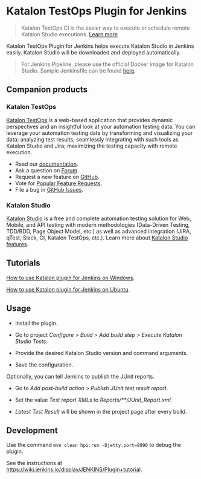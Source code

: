 # Katalon TestOps Plugin for Jenkins

> Katalon TestOps CI is the easier way to execute or schedule remote Katalon Studio executions. [Learn more](https://docs.katalon.com/katalon-analytics/docs/kt-remote-execution.html)

Katalon TestOps Plugin for Jenkins helps execute Katalon Studio in Jenkins easily.
Katalon Studio will be downloaded and deployed automatically.

> For Jenkins Pipeline, please use the official Docker image for Katalon Studio.
> Sample Jenkinsfile can be found [here](https://github.com/katalon-studio-samples/ci-samples/blob/master/Jenkinsfile).

## Companion products

### Katalon TestOps

[Katalon TestOps](https://analytics.katalon.com) is a web-based application that provides dynamic perspectives and an insightful look at your automation testing data. You can leverage your automation testing data by transforming and visualizing your data; analyzing test results; seamlessly integrating with such tools as Katalon Studio and Jira; maximizing the testing capacity with remote execution.

* Read our [documentation](https://docs.katalon.com/katalon-analytics/docs/overview.html).
* Ask a question on [Forum](https://forum.katalon.com/categories/katalon-analytics).
* Request a new feature on [GitHub](CONTRIBUTING.md).
* Vote for [Popular Feature Requests](https://github.com/katalon-analytics/katalon-analytics/issues?q=is%3Aopen+is%3Aissue+label%3Afeature-request+sort%3Areactions-%2B1-desc).
* File a bug in [GitHub Issues](https://github.com/katalon-analytics/katalon-analytics/issues).

### Katalon Studio
[Katalon Studio](https://www.katalon.com) is a free and complete automation testing solution for Web, Mobile, and API testing with modern methodologies (Data-Driven Testing, TDD/BDD, Page Object Model, etc.) as well as advanced integration (JIRA, qTest, Slack, CI, Katalon TestOps, etc.). Learn more about [Katalon Studio features](https://www.katalon.com/features/).

## Tutorials

[How to use Katalon plugin for Jenkins on Windows](https://forum.katalon.com/t/how-to-use-katalon-plugin-for-jenkins-on-windows/20326).

[How to use Katalon plugin for Jenkins on Ubuntu](https://forum.katalon.com/t/run-katalon-studio-tests-with-jenkins-on-a-headless-ubuntu-machine/17790).

## Usage

* Install the plugin.

* Go to project *Configure* > *Build* > *Add build step* > *Execute Katalon Studio Tests*.

* Provide the desired Katalon Studio version and command arguments.

* Save the configuration.

Optionally, you can tell Jenkins to publish the JUnit reports.

* Go to *Add post-build action* > *Publish JUnit test result report*.

* Set the value *Test report XMLs* to *Reports/**/JUnit_Report.xml*.

* *Latest Test Result* will be shown in the project page after every build.

## Development

Use the command `mvn clean hpi:run -Djetty.port=8090` to debug the plugin.

See the instructions at https://wiki.jenkins.io/display/JENKINS/Plugin+tutorial.

